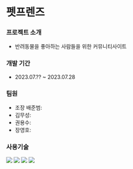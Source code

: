 # 펫프렌즈


### 프로젝트 소개
- 반려동물을 좋아하는 사람들을 위한 커뮤니티사이트


### 개발 기간
- 2023.07.?? ~ 2023.07.28

### 팀원
- 조장 배준범:
- 김무성:
- 권용수:
- 장영호:

### 사용기술
<img src="https://img.shields.io/badge/javascript-F7DF1E?style=for-the-badge&logo=javascript&logoColor=black"> <img src="https://img.shields.io/badge/node.js-339933?style=for-the-badge&logo=nodedotjs&logoColor=white"> <img src="https://img.shields.io/badge/react-61DAFB?style=for-the-badge&logo=react&logoColor=black"> <img src="https://img.shields.io/badge/mysql-4479A1?style=for-the-badge&logo=mysql&logoColor=white">








